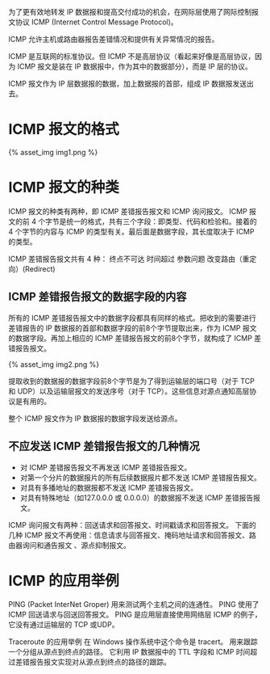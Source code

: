 

为了更有效地转发 IP 数据报和提高交付成功的机会，在网际层使用了网际控制报文协议 ICMP (Internet Control Message Protocol)。

ICMP 允许主机或路由器报告差错情况和提供有关异常情况的报告。

ICMP 是互联网的标准协议。但 ICMP 不是高层协议（看起来好像是高层协议，因为 ICMP 报文是装在 IP 数据报中，作为其中的数据部分），而是 IP 层的协议。

ICMP 报文作为 IP 层数据报的数据，加上数据报的首部，组成 IP 数据报发送出去。

# ICMP 报文的格式 
{% asset_img img1.png %}
# ICMP 报文的种类
ICMP 报文的种类有两种，即 ICMP 差错报告报文和 ICMP 询问报文。 
ICMP 报文的前 4 个字节是统一的格式，共有三个字段：即类型、代码和检验和。接着的 4 个字节的内容与 ICMP 的类型有关。最后面是数据字段，其长度取决于 ICMP 的类型。

ICMP 差错报告报文共有 4 种：
终点不可达 
时间超过 
参数问题 
改变路由（重定向）(Redirect) 

## ICMP 差错报告报文的数据字段的内容
所有的 ICMP 差错报告报文中的数据字段都具有同样的格式。把收到的需要进行差错报告的 IP 数据报的首部和数据字段的前8个字节提取出来，作为 ICMP 报文的数据字段。再加上相应的 ICMP 差错报告报文的前8个字节，就构成了 ICMP 差错报告报文。

{% asset_img img2.png %}

提取收到的数据报的数据字段前8个字节是为了得到运输层的端口号（对于 TCP 和 UDP）以及运输层报文的发送序号（对于 TCP）。这些信息对源点通知高层协议是有用的。

整个 ICMP 报文作为 IP 数据报的数据字段发送给源点。
## 不应发送 ICMP 差错报告报文的几种情况
* 对 ICMP 差错报告报文不再发送 ICMP 差错报告报文。
* 对第一个分片的数据报片的所有后续数据报片都不发送 ICMP 差错报告报文。
* 对具有多播地址的数据报都不发送 ICMP 差错报告报文。
* 对具有特殊地址（如127.0.0.0 或 0.0.0.0）的数据报不发送 ICMP 差错报告报文。

ICMP 询问报文有两种：回送请求和回答报文、时间戳请求和回答报文。
下面的几种 ICMP 报文不再使用：信息请求与回答报文、掩码地址请求和回答报文、路由器询问和通告报文 、源点抑制报文。

# ICMP 的应用举例
PING (Packet InterNet Groper) 用来测试两个主机之间的连通性。
PING 使用了 ICMP 回送请求与回送回答报文。
PING 是应用层直接使用网络层 ICMP 的例子，它没有通过运输层的 TCP 或UDP。 

Traceroute 的应用举例
在 Windows 操作系统中这个命令是 tracert。
用来跟踪一个分组从源点到终点的路径。
它利用 IP 数据报中的 TTL 字段和 ICMP 时间超过差错报告报文实现对从源点到终点的路径的跟踪。
